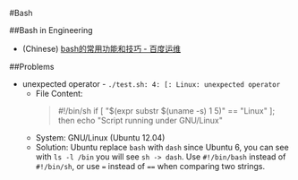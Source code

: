 #Bash

##Bash in Engineering
* (Chinese) [bash的常用功能和技巧 - 百度运维](http://www.baidu-ops.com/2012/08/25/shell-tricks/)


##Problems
* unexpected operator - `./test.sh: 4: [: Linux: unexpected operator`
  * File Content:
      > #!/bin/sh
      > if [ "$(expr substr $(uname -s) 1 5)" == "Linux" ]; then
      >     echo "Script running under GNU/Linux"
  * System: GNU/Linux (Ubuntu 12.04)
  * Solution: Ubuntu replace `bash` with `dash` since Ubuntu 6, you can see with `ls -l /bin` you will see `sh -> dash`. Use `#!/bin/bash` instead of `#!/bin/sh`, or use `=` instead of `==` when comparing two strings.
